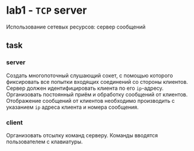 # lab1 - `TCP` server

Использование сетевых ресурсов: сервер сообщений

## task

### server

Создать многопоточный слушающий сокет, с помощью которого фиксировать все попытки входящих соединений со стороны клиентов. Сервер должен идентифицировать клиента по его `ip`-адресу. Организовать постоянный приём и обработку сообщений от клиентов. Отображение сообщений от клиентов необходимо производить с указанием `ip` адреса клиента и номера сообщения.

### client

Организовать отсылку команд серверу. Команды вводятся пользователем с клавиатуры.
